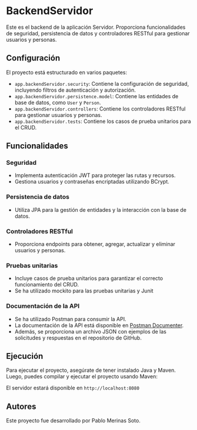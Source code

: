 # BackendServidor

Este es el backend de la aplicación Servidor. Proporciona funcionalidades de seguridad, persistencia de datos y controladores RESTful para gestionar usuarios y personas.

## Configuración

El proyecto está estructurado en varios paquetes:

- `app.backendServidor.security`: Contiene la configuración de seguridad, incluyendo filtros de autenticación y autorización.
- `app.backendServidor.persistence.model`: Contiene las entidades de base de datos, como `User` y `Person`.
- `app.backendServidor.controllers`: Contiene los controladores RESTful para gestionar usuarios y personas.
- `app.backendServidor.tests`: Contiene los casos de prueba unitarios para el CRUD.

## Funcionalidades

### Seguridad
- Implementa autenticación JWT para proteger las rutas y recursos.
- Gestiona usuarios y contraseñas encriptadas utilizando BCrypt.

### Persistencia de datos
- Utiliza JPA para la gestión de entidades y la interacción con la base de datos.

### Controladores RESTful
- Proporciona endpoints para obtener, agregar, actualizar y eliminar usuarios y personas.

### Pruebas unitarias
- Incluye casos de prueba unitarios para garantizar el correcto funcionamiento del CRUD.
- Se ha utilizado mockito para las pruebas unitarias y Junit

### Documentación de la API
- Se ha utilizado Postman para consumir la API.
- La documentación de la API está disponible en [Postman Documenter](https://documenter.getpostman.com/view/31759288/2sA2xfYYiw).
- Además, se proporciona un archivo JSON con ejemplos de las solicitudes y respuestas en el repositorio de GitHub.

## Ejecución

Para ejecutar el proyecto, asegúrate de tener instalado Java y Maven. Luego, puedes compilar y ejecutar el proyecto usando Maven:

El servidor estará disponible en `http://localhost:8080`

## Autores

Este proyecto fue desarrollado por Pablo Merinas Soto.